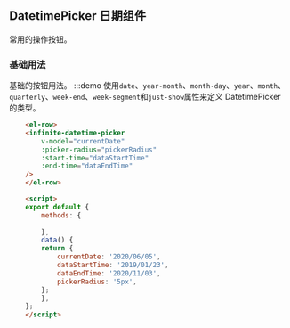 ## DatetimePicker 日期组件
常用的操作按钮。

### 基础用法
基础的按钮用法。
:::demo 使用`date`、`year-month`、`month-day`、`year`、`month`、`quarterly`、`week-end`、`week-segment`和`just-show`属性来定义 DatetimePicker 的类型。

```html
    <el-row>
    <infinite-datetime-picker
        v-model="currentDate"
        :picker-radius="pickerRadius"
        :start-time="dataStartTime"
        :end-time="dataEndTime"
    />
    </el-row>

    <script>
    export default {
        methods: {
        
        },
        data() {
        return {
            currentDate: '2020/06/05',
            dataStartTime: '2019/01/23',
            dataEndTime: '2020/11/03',
            pickerRadius: '5px',
        };
        },
    };
    </script>
```

